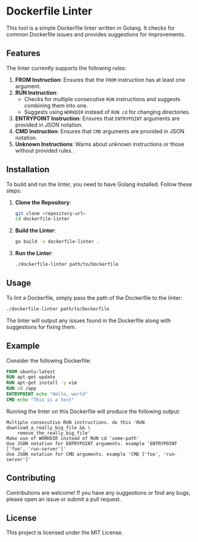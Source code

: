 
# Dockerfile Linter

This tool is a simple Dockerfile linter written in Golang. It checks for common Dockerfile issues and provides suggestions for improvements.

## Features

The linter currently supports the following rules:

1. **FROM Instruction**: Ensures that the `FROM` instruction has at least one argument.
2. **RUN Instruction**: 
   - Checks for multiple consecutive `RUN` instructions and suggests combining them into one.
   - Suggests using `WORKDIR` instead of `RUN cd` for changing directories.
3. **ENTRYPOINT Instruction**: Ensures that `ENTRYPOINT` arguments are provided in JSON notation.
4. **CMD Instruction**: Ensures that `CMD` arguments are provided in JSON notation.
5. **Unknown Instructions**: Warns about unknown instructions or those without provided rules.

## Installation

To build and run the linter, you need to have Golang installed. Follow these steps:

1. **Clone the Repository**:
    ```sh
    git clone <repository-url>
    cd dockerfile-linter
    ```

2. **Build the Linter**:
    ```sh
    go build -o dockerfile-linter .
    ```

3. **Run the Linter**:
    ```sh
    ./dockerfile-linter path/to/Dockerfile
    ```

## Usage

To lint a Dockerfile, simply pass the path of the Dockerfile to the linter:

```sh
./dockerfile-linter path/to/Dockerfile
```

The linter will output any issues found in the Dockerfile along with suggestions for fixing them.

## Example

Consider the following Dockerfile:

```Dockerfile
FROM ubuntu:latest
RUN apt-get update
RUN apt-get install -y vim
RUN cd /app
ENTRYPOINT echo "Hello, world"
CMD echo "This is a test"
```

Running the linter on this Dockerfile will produce the following output:

```
Multiple consecutive RUN instructions. do this 'RUN download_a_really_big_file && \ 
    remove_the_really_big_file'
Make use of WORKDIR instead of RUN cd 'some-path'
Use JSON notation for ENTRYPOINT arguments. example 'ENTRYPOINT ['foo', 'run-server']'
Use JSON notation for CMD arguments. example 'CMD ['foo', 'run-server']'
```

## Contributing

Contributions are welcome! If you have any suggestions or find any bugs, please open an issue or submit a pull request.

## License

This project is licensed under the MIT License.